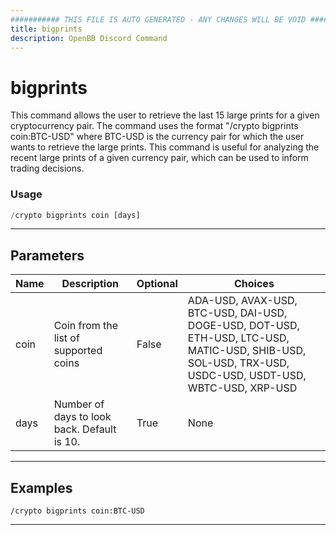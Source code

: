 ```yaml
---
########### THIS FILE IS AUTO GENERATED - ANY CHANGES WILL BE VOID ###########
title: bigprints
description: OpenBB Discord Command
---
```


# bigprints

This command allows the user to retrieve the last 15 large prints for a given cryptocurrency pair. The command uses the format "/crypto bigprints coin:BTC-USD" where BTC-USD is the currency pair for which the user wants to retrieve the large prints. This command is useful for analyzing the recent large prints of a given currency pair, which can be used to inform trading decisions.

### Usage

```python wordwrap
/crypto bigprints coin [days]
```

---

## Parameters

| Name | Description | Optional | Choices |
| ---- | ----------- | -------- | ------- |
| coin | Coin from the list of supported coins | False | ADA-USD, AVAX-USD, BTC-USD, DAI-USD, DOGE-USD, DOT-USD, ETH-USD, LTC-USD, MATIC-USD, SHIB-USD, SOL-USD, TRX-USD, USDC-USD, USDT-USD, WBTC-USD, XRP-USD |
| days | Number of days to look back. Default is 10. | True | None |


---

## Examples

```
/crypto bigprints coin:BTC-USD
```

---
